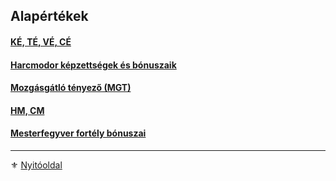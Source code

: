 ## Alapértékek

#### [KÉ, TÉ, VÉ, CÉ](062_01_ke_te_ve_ce.md)

#### [Harcmodor képzettségek és bónuszaik](062_02_harcmodor_kepzettsegek_es_bonuszaik.md)

#### [Mozgásgátló tényező (MGT)](062_03_mgt.md)

#### [HM, CM](016_01_hm_cm.md)

#### [Mesterfegyver fortély bónuszai](fortelyok.harci/mesterfegyver.md)

---

⚜️ [Nyitóoldal](start.md#6-harcrendszer-%EF%B8%8F)
